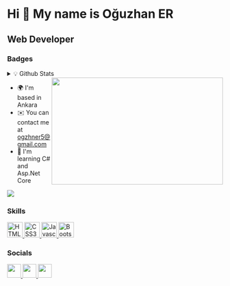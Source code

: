 # Hi 👋 My name is Oğuzhan ER

## Web Developer

### Badges

<details>
<summary>💡 Github Stats</summary>
<img src="https://github-readme-stats.vercel.app/api?username=Lysoths&theme=dracula&show_icons=true" alt="Oğuzhan's GitHub stats"/>
</details>

<img src="https://media.giphy.com/media/iIqmM5tTjmpOB9mpbn/giphy.gif" align="right" width="400" height="250">

- 🌍  I'm based in Ankara
- ✉️  You can contact me at [ogzhner5@gmail.com](mailto:ogzhner5@gmail.com)
- 🧠  I'm learning C# and Asp.Net Core

<a href="https://www.twitter.com/Erouzzy" target="_blank" rel="noreferrer">
  <img src="https://img.shields.io/twitter/follow/Erouzzy?logo=twitter&style=for-the-badge&color=0891b2&labelColor=1c1917">
</a>

### Skills

<p align="left">
<a href="https://developer.mozilla.org/en-US/docs/Glossary/HTML5" target="_blank" rel="noreferrer">
  <img src="https://raw.githubusercontent.com/danielcranney/readme-generator/main/public/icons/skills/html5-colored.svg" width="36" height="36" alt="HTML5" />
</a>
<a href="https://www.w3.org/TR/CSS/#css" target="_blank" rel="noreferrer">
  <img src="https://raw.githubusercontent.com/danielcranney/readme-generator/main/public/icons/skills/css3-colored.svg" width="36" height="36" alt="CSS3" />
</a>
<a href="https://developer.mozilla.org/en-US/docs/Web/JavaScript" target="_blank" rel="noreferrer">
  <img src="https://raw.githubusercontent.com/danielcranney/readme-generator/main/public/icons/skills/javascript-colored.svg" width="36" height="36" alt="Javascript" />
</a>
<a href="https://getbootstrap.com/" target="_blank" rel="noreferrer">
  <img src="https://raw.githubusercontent.com/danielcranney/readme-generator/main/public/icons/skills/bootstrap-colored.svg" width="36" height="36" alt="Bootstrap" />
</a>
</p>

### Socials

<p align="left">
  <a href="https://www.twitter.com/Erouzzy" target="_blank" rel="noreferrer">
    <img src="https://raw.githubusercontent.com/danielcranney/readme-generator/main/public/icons/socials/twitter.svg" width="32" height="32" />
  </a>
  <a href="http://www.instagram.com/ogzhner" target="_blank" rel="noreferrer">
    <img src="https://raw.githubusercontent.com/danielcranney/readme-generator/main/public/icons/socials/instagram.svg" width="32" height="32" />
  </a>
  <a href="https://www.linkedin.com/in/oguzhan-er-7717a1227/" target="_blank" rel="noreferrer">
    <img src="https://raw.githubusercontent.com/danielcranney/readme-generator/main/public/icons/socials/linkedin.svg" width="32" height="32" />
  </a>
</p>


